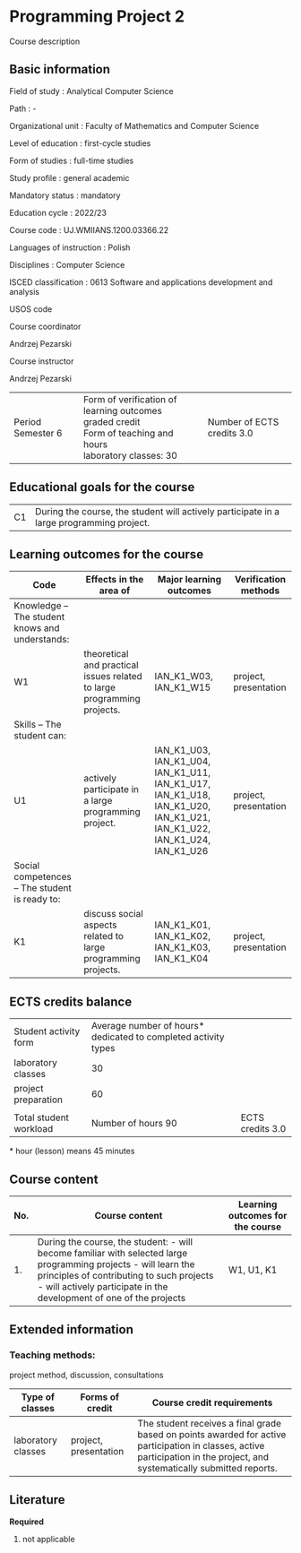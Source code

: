# Programming Project 2

Course description

## Basic information

Field of study
:   Analytical Computer Science

Path
:   -

Organizational unit
:   Faculty of Mathematics and Computer Science

Level of education
:   first-cycle studies

Form of studies
:   full-time studies

Study profile
:   general academic

Mandatory status
:   mandatory

Education cycle
:   2022/23

Course code
:   UJ.WMIIANS.1200.03366.22

Languages of instruction
:   Polish

Disciplines
:   Computer Science

ISCED classification
:   0613 Software and applications development and analysis

USOS code

Course coordinator

Andrzej Pezarski

Course instructor

Andrzej Pezarski

|  |  |  |
| --- | --- | --- |
| Period  Semester 6 | Form of verification of learning outcomes <br/> graded credit <br/> Form of teaching and hours  <br/> laboratory classes: 30 | Number of ECTS credits  3.0 |

## Educational goals for the course

|  |  |
| --- | --- |
| C1 | During the course, the student will actively participate in a large programming project. |

## Learning outcomes for the course

| Code | Effects in the area of | Major learning outcomes | Verification methods |
| --- | --- | --- | --- |
| Knowledge – The student knows and understands: | | | |
| W1 | theoretical and practical issues related to large programming projects. | IAN\_K1\_W03,   IAN\_K1\_W15 | project, presentation |
| Skills – The student can: | | | |
| U1 | actively participate in a large programming project. | IAN\_K1\_U03,   IAN\_K1\_U04,   IAN\_K1\_U11,   IAN\_K1\_U17,   IAN\_K1\_U18,   IAN\_K1\_U20,   IAN\_K1\_U21,   IAN\_K1\_U22,   IAN\_K1\_U24,   IAN\_K1\_U26 | project, presentation |
| Social competences – The student is ready to: | | | |
| K1 | discuss social aspects related to large programming projects. | IAN\_K1\_K01,   IAN\_K1\_K02,   IAN\_K1\_K03,   IAN\_K1\_K04 | project, presentation |

## ECTS credits balance

|  |  |  |
| --- | --- | --- |
| Student activity form | Average number of hours* dedicated to completed activity types | |
| laboratory classes | 30 | |
| project preparation | 60 | |
|  | | |
| Total student workload | Number of hours  90 | ECTS credits  3.0 |

\* hour (lesson) means 45 minutes

## Course content

| No. | Course content | Learning outcomes for the course |
| --- | --- | --- |
| 1. | During the course, the student:    - will become familiar with selected large programming projects    - will learn the principles of contributing to such projects    - will actively participate in the development of one of the projects | W1,   U1,   K1 |

## Extended information

### Teaching methods:

project method, discussion, consultations

| Type of classes | Forms of credit | Course credit requirements |
| --- | --- | --- |
| laboratory classes | project, presentation | The student receives a final grade based on points awarded for active participation in classes, active participation in the project, and systematically submitted reports. |

## Literature

**Required**

1. not applicable